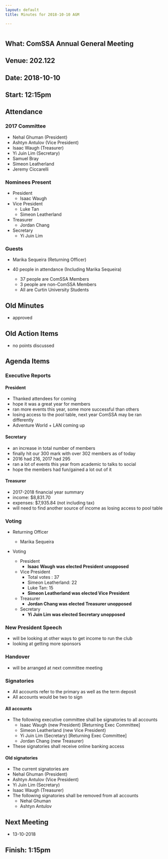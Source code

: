 ```yaml
---
layout: default
title: Minutes for 2018-10-10 AGM

---
```


![]()

## What: ComSSA Annual General Meeting

## Venue: 202.122

## Date: 2018-10-10

## Start: 12:15pm

## Attendance

### 2017 Committee

- Nehal Ghuman (President)
- Ashtyn Antulov (Vice President)
- Isaac Waugh (Treasurer)
- Yi Juin Lim (Secretary)
- Samuel Bray
- Simeon Leatherland
- Jeremy Ciccarelli

### Nominees Present

- President 
  - Isaac Waugh
- Vice President
  - Luke Tan
  - Simeon Leatherland
- Treasurer
  - Jordan Chang
- Secretary
  - Yi Juin Lim

### Guests

* Marika Sequeira (Returning Officer)

* 40 people in attendance (Including Marika Sequeira)
  * 37 people are ComSSA Members
  * 3 people are non-ComSSA Members
  * All are Curtin University Students

## Old Minutes

* approved

## Old Action Items

* no points discussed

## Agenda Items


### Executive Reports

#### President

* Thanked attendees for coming
* hope it was a great year for members
* ran more events this year, some more successful than others
* losing access to the pool table, next year ComSSA may be ran differently 
* Adventure World + LAN coming up 

#### Secretary

* an increase in total number of members
* finally hit our 300 mark with over 302 members as of today
* 2016 had 216, 2017 had 295
* ran a lot of events this year from academic to talks to social
* hope the members had fun/gained a lot out of it

#### Treasurer

* 2017-2018 financial year summary
* income: $8,831.70
* expenses: $7,935.84 (not including tax)
* will need to find another source of income as losing access to pool table

### Voting

* Returning Officer

  * Marika Sequeira

* Voting 
  * President
    * **Isaac Waugh was elected President unopposed** 
  * Vice President
    * Total votes : 37 
    * Simeon Leatherland: 22
    * Luke Tan: 15
    * **Simeon Leatherland was elected Vice President**
  * Treasurer
    * **Jordan Chang was elected Treasurer unopposed**
  * Secretary
    * **Yi Juin Lim was elected Secretary unopposed** 

### New President Speech

* will be looking at other ways to get income to run the club
* looking at getting more sponsors

### Handover

* will be arranged at next committee meeting 

### Signatories

- All accounts refer to the primary as well as the term deposit
- All accounts would be two to sign

#### All accounts

- The following executive committee shall be signatories to all accounts
  - Isaac Waugh (new President) [Returning Exec Committee]
  - Simeon Leatherland (new Vice President)
  - Yi Juin Lim (Secretary) [Returning Exec Committee]
  - Jordan Chang (new Treasurer)
- These signatories shall receive online banking access

#### Old signatories

- The current signatories are
- Nehal Ghuman (President)
- Ashtyn Antulov (Vice President)
- Yi Juin Lim (Secretary)
- Isaac Waugh (Treasurer)
- The following signatories shall be removed from all accounts
  - Nehal Ghuman
  - Ashtyn Antulov

## Next Meeting

* 13-10-2018 

## Finish: 1:15pm